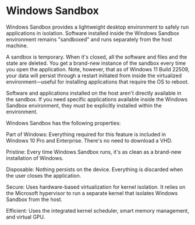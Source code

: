 # Windows Sandbox

Windows Sandbox provides a lightweight desktop environment to safely run applications in isolation. Software installed inside the Windows Sandbox environment remains "sandboxed" and runs separately from the host machine.

A sandbox is temporary. When it's closed, all the software and files and the state are deleted. You get a brand-new instance of the sandbox every time you open the application. Note, however, that as of Windows 11 Build 22509, your data will persist through a restart initiated from inside the virtualized environment—useful for installing applications that require the OS to reboot.

Software and applications installed on the host aren't directly available in the sandbox. If you need specific applications available inside the Windows Sandbox environment, they must be explicitly installed within the environment.

Windows Sandbox has the following properties:

Part of Windows: Everything required for this feature is included in Windows 10 Pro and Enterprise. There's no need to download a VHD.

Pristine: Every time Windows Sandbox runs, it's as clean as a brand-new installation of Windows.

Disposable: Nothing persists on the device. Everything is discarded when the user closes the application.

Secure: Uses hardware-based virtualization for kernel isolation. It relies on the Microsoft hypervisor to run a separate kernel that isolates Windows Sandbox from the host.

Efficient: Uses the integrated kernel scheduler, smart memory management, and virtual GPU.
